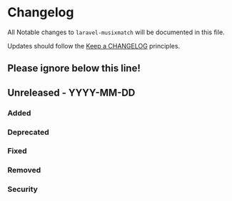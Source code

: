 # Changelog

All Notable changes to `laravel-musixmatch` will be documented in this file.

Updates should follow the [Keep a CHANGELOG](http://keepachangelog.com/) principles.

## Please ignore below this line!
## Unreleased - YYYY-MM-DD
### Added
### Deprecated
### Fixed
### Removed
### Security
